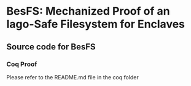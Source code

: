 # BesFS: Mechanized Proof of an Iago-Safe Filesystem for Enclaves


## Source code for BesFS

### Coq Proof

Please refer to the README.md file in the coq folder

